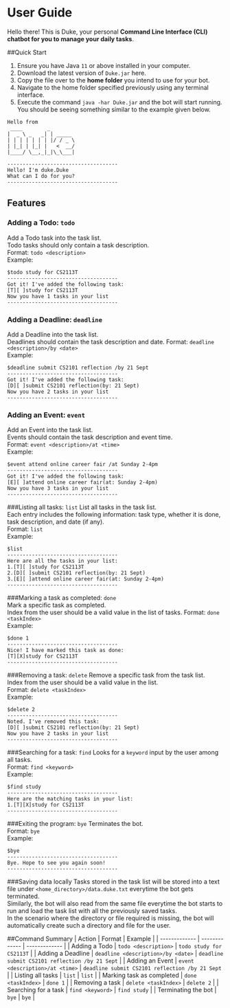 # User Guide
Hello there! This is Duke, your personal **Command Line Interface (CLI) chatbot for you to manage your daily tasks**.

##Quick Start 
1. Ensure you have Java ```11``` or above installed in your computer.
2. Download the latest version of ```Duke.jar``` here.
3. Copy the file over to the **home folder** you intend to use for your bot.
4. Navigate to the home folder specified previously using any terminal interface.
5. Execute the command ```java -har Duke.jar``` and the bot will start running. You should be seeing something similar to the example given below.
```
Hello from
 ____        _        
|  _ \ _   _| | _____ 
| | | | | | | |/ / _ \
| |_| | |_| |   <  __/
|____/ \__,_|_|\_\___|

------------------------------------
Hello! I'm duke.Duke
What can I do for you?
------------------------------------
```

## Features 

### Adding a Todo: ```todo```
Add a Todo task into the task list.  
Todo tasks should only contain a task description.  
Format: ```todo <description>```  
Example: 
```
$todo study for CS2113T
------------------------------------
Got it! I've added the following task:
[T][ ]study for CS2113T
Now you have 1 tasks in your list
------------------------------------

```

### Adding a Deadline: ```deadline```
Add a Deadline into the task list.  
Deadlines should contain the task description and date.
Format: ```deadline <description>/by <date>```  
Example: 
```
$deadline submit CS2101 reflection /by 21 Sept
------------------------------------
Got it! I've added the following task:
[D][ ]submit CS2101 reflection(by: 21 Sept)
Now you have 2 tasks in your list
------------------------------------

```

### Adding an Event: ```event```
Add an Event into the task list.  
Events should contain the task description and event time.  
Format: ```event <description>/at <time>```  
Example:
```
$event attend online career fair /at Sunday 2-4pm
------------------------------------
Got it! I've added the following task:
[E][ ]attend online career fair(at: Sunday 2-4pm)
Now you have 3 tasks in your list
------------------------------------
```

###Listing all tasks: ```list```
List all tasks in the task list.  
Each entry includes the following information: task type, whether it is done, task description, and date (if any).  
Format: ```list```  
Example:
```
$list
------------------------------------
Here are all the tasks in your list:
1.[T][ ]study for CS2113T
2.[D][ ]submit CS2101 reflection(by: 21 Sept)
3.[E][ ]attend online career fair(at: Sunday 2-4pm)
------------------------------------
```

###Marking a task as completed: ```done```  
Mark a specific task as completed.   
Index from the user should be a valid value in the list of tasks.
Format: ```done <taskIndex>```  
Example: 
```
$done 1
------------------------------------
Nice! I have marked this task as done:
[T][X]study for CS2113T
------------------------------------

```

###Removing a task: ```delete```
Remove a specific task from the task list.  
Index from the user should be a valid value in the list.  
Format: ```delete <taskIndex>```  
Example:
```
$delete 2
------------------------------------
Noted. I've removed this task:
[D][ ]submit CS2101 reflection(by: 21 Sept)
Now you have 2 tasks in your list
------------------------------------
```

###Searching for a task: ```find```
Looks for a ```keyword``` input by the user among all tasks.  
Format: ```find <keyword>```  
Example: 
```
$find study
------------------------------------
Here are the matching tasks in your list:
1.[T][X]study for CS2113T
------------------------------------
```

###Exiting the program: ```bye```
Terminates the bot.  
Format: ```bye```  
Example:
```
$bye
------------------------------------
Bye. Hope to see you again soon!
------------------------------------
```

###Saving data locally
Tasks stored in the task list will be stored into a text file under ```<home_directory>/data.duke.txt``` everytime the 
bot gets terminated.  
Similarly, the bot will also read from the same file everytime the bot starts to run and load the task list with all 
the previously saved tasks.  
In the scenario where the directory or file required is missing, the bot will automatically create such a directory and 
file for the user.

##Command Summary
| Action  | Format | Example  |
| ------------- | ------------- | ------------- |
| Adding a Todo  | ```todo <description>```  | ```todo study for CS2113T```  |
| Adding a Deadline  | ```deadline <description>/by <date>```  | ```deadline submit CS2101 reflection /by 21 Sept```  |
| Adding an Event  | ```event <description>/at <time>```  | ```deadline submit CS2101 reflection /by 21 Sept```  |
| Listing all tasks  | ```list```  | ```list```  |
| Marking task as completed  | ```done <taskIndex>```  | ````done 1````  |
| Removing a task  | ```delete <taskIndex>```  | ```delete 2```  |
| Searching for a task  | ```find <keyword>```  | ````find study```` |
| Terminating the bot  | ```bye```  | ```bye```  |